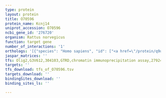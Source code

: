 ```yaml
---
type: protein
layout: protein
title: O70596
protein_name: Kcnj14
uniprot_accession: O70596
ncbi_gene_id: '276720'
organism: Rattus norvegicus
function: target gene
number_of_interactions: '1'
orthologs: '[{"species": "Homo sapiens", "id": ["<a href=\"/protein/q9unx9\">Q9UNX9</a>"]}, {"species": "Mus musculus", "id": ["<a href=\"/protein/q8jzn3\">Q8JZN3</a>"]}, {"species": "Caenorhabditis elegans", "id": ["U4PN13"]}, {"species": "Drosophila melanogaster", "id": ["E1JIU2", "Q8IMY7"]}]'
jaspar_matrices: ''
tfs: Olig2,G3V612,304103,GTRD,chromatin immunoprecipitation assay,27924024%5Buid%5D,No
targets: ''
tfs_download: tfs_of_O70596.tsv
targets_download: ''
bindingSites_download: ''
binding_sites_ls: ''

---
```

